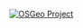 [![OSGeo Project](https://raw.githubusercontent.com/OSGeo/osgeo/master/incubation/OSGeo_incubation.svg)](https://www.osgeo.org/projects/zoo-project/)
